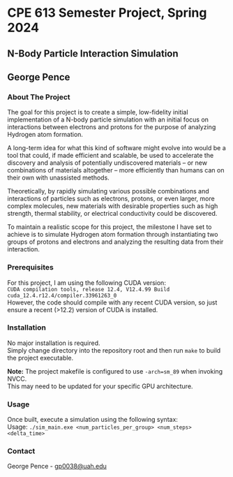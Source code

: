 # CPE 613 Semester Project, Spring 2024
## N-Body Particle Interaction Simulation
## George Pence

### About The Project
The goal for this project is to create a simple, low-fidelity initial implementation of a
N-body particle simulation with an initial focus on interactions between electrons and
protons for the purpose of analyzing Hydrogen atom formation.

A long-term idea for what this kind of software might evolve into would be a tool that
could, if made efficient and scalable, be used to accelerate the discovery and analysis of
potentially undiscovered materials – or new combinations of materials altogether – more
efficiently than humans can on their own with unassisted methods.

Theoretically, by rapidly simulating various possible combinations and interactions of
particles such as electrons, protons, or even larger, more complex molecules, new
materials with desirable properties such as high strength, thermal stability, or electrical
conductivity could be discovered.

To maintain a realistic scope for this project, the milestone I have set to achieve is to
simulate Hydrogen atom formation through instantiating two groups of protons and
electrons and analyzing the resulting data from their interaction.

### Prerequisites
For this project, I am using the following CUDA version:  
`CUDA compilation tools, release 12.4, V12.4.99 Build cuda_12.4.r12.4/compiler.33961263_0`  
However, the code should compile with any recent CUDA version, so just ensure a recent (>12.2) version of CUDA is installed.

### Installation
<!-- Instructions on project setup for the audience -->
No major installation is required.  
Simply change directory into the repository root and then run `make` to build the project executable.  

**Note:** The project makefile is configured to use `-arch=sm_89` when invoking NVCC.  
This may need to be updated for your specific GPU architecture.

### Usage
<!-- Use this space to show useful examples of how a project can be used. Additional screenshots, code examples and demos work well in this space. You may also link to more resources. -->
Once built, execute a simulation using the following syntax:  
Usage: `./sim_main.exe <num_particles_per_group> <num_steps> <delta_time>`  


### Contact

George Pence - gp0038@uah.edu
